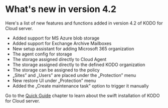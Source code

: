 # What's new in version 4.2

Here's a list of new features and functions added in version 4.2 of KODO for Cloud server.

* Added support for MS Azure blob storage
* Added support for Exchange Archive Mailboxes 
* New setup assistant for adding Microsoft 365 organization 
* The agent config for storage 
* The storage assigned directly to Cloud Agent 
* The storage assigned directly to the defined KODO organization 
* The storage can be assigned to the policy 
* „Sites” and „Users” are placed under the „Protection” menu 
* New restore UI under „Protection” menu 
* Added the „Create maintenance task” option to trigger it manually

Go to the [Quick Guide](quick-guide/) chapter to learn about the swift installation of KODO for Cloud server.



